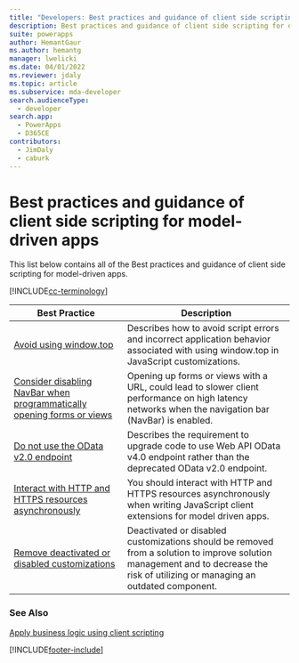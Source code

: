 ```yaml
---
title: "Developers: Best practices and guidance of client side scripting for model-driven apps | Microsoft Docs"
description: Best practices and guidance of client side scripting for developers of model-driven apps in Power Apps.
suite: powerapps
author: HemantGaur
ms.author: hemantg
manager: lwelicki
ms.date: 04/01/2022
ms.reviewer: jdaly
ms.topic: article
ms.subservice: mda-developer
search.audienceType: 
  - developer
search.app: 
  - PowerApps
  - D365CE
contributors: 
  - JimDaly
  - caburk
---
```


# Best practices and guidance of client side scripting for model-driven apps

This list below contains all of the Best practices and guidance of client side scripting for model-driven apps.

[!INCLUDE[cc-terminology](../../../data-platform/includes/cc-terminology.md)]

|Best Practice  |Description  |
|---------|---------|
|[Avoid using window.top](avoid-window-top.md)     |Describes how to avoid script errors and incorrect application behavior associated with using window.top in JavaScript customizations.         |
|[Consider disabling NavBar when programmatically opening forms or views](consider-disabling-navbar-programmatically-opening-entity-forms-views.md)|Opening up forms or views with a URL, could lead to slower client performance on high latency networks when the navigation bar (NavBar) is enabled.|
|[Do not use the OData v2.0 endpoint](do-not-use-odata-v2-endpoint.md)|Describes the requirement to upgrade code to use Web API OData v4.0 endpoint rather than the deprecated OData v2.0 endpoint.|
|[Interact with HTTP and HTTPS resources asynchronously](interact-http-https-resources-asynchronously.md)     |You should interact with HTTP and HTTPS resources asynchronously when writing JavaScript client extensions for model driven apps.         |
|[Remove deactivated or disabled customizations](remove-deactivated-disabled-configurations.md)     |Deactivated or disabled customizations should be removed from a solution to improve solution management and to decrease the risk of utilizing or managing an outdated component.         |

### See Also
[Apply business logic using client scripting](../../client-scripting.md) <br />
 

[!INCLUDE[footer-include](../../../../includes/footer-banner.md)]